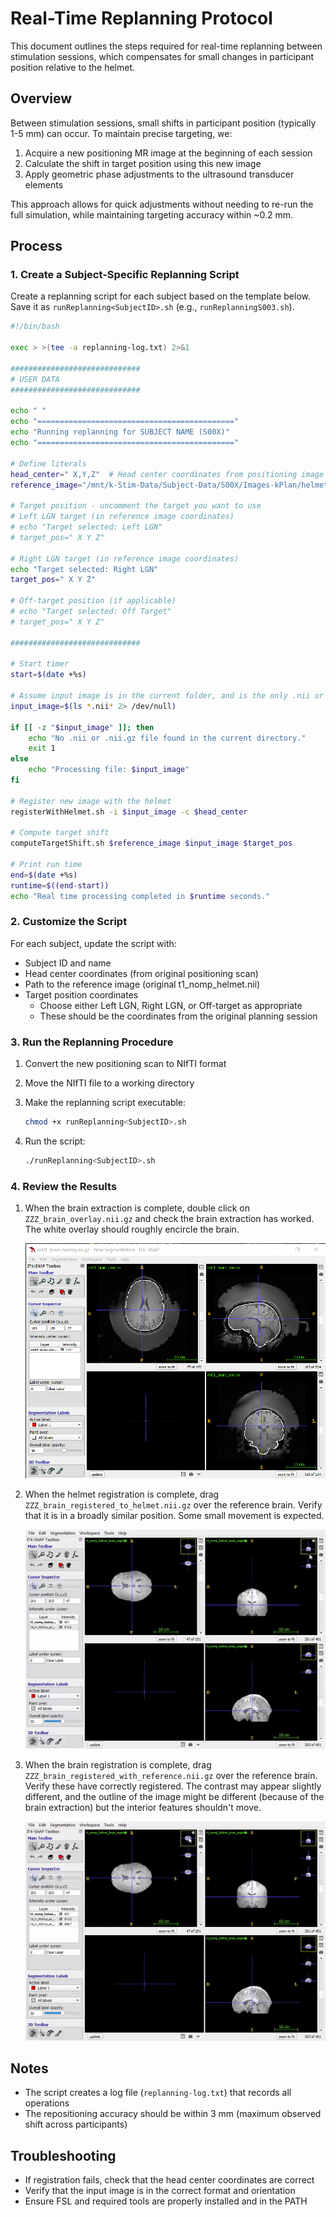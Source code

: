 # Real-Time Replanning Protocol

This document outlines the steps required for real-time replanning between stimulation sessions, which compensates for small changes in participant position relative to the helmet.

## Overview

Between stimulation sessions, small shifts in participant position (typically 1-5 mm) can occur. To maintain precise targeting, we:

1. Acquire a new positioning MR image at the beginning of each session
2. Calculate the shift in target position using this new image
3. Apply geometric phase adjustments to the ultrasound transducer elements

This approach allows for quick adjustments without needing to re-run the full simulation, while maintaining targeting accuracy within ~0.2 mm.

## Process

### 1. Create a Subject-Specific Replanning Script

Create a replanning script for each subject based on the template below. Save it as `runReplanning<SubjectID>.sh` (e.g., `runReplanningS003.sh`).

```bash
#!/bin/bash

exec > >(tee -a replanning-log.txt) 2>&1

#############################
# USER DATA
#############################

echo " "
echo "============================================"
echo "Running replanning for SUBJECT NAME (S00X)"
echo "============================================"

# Define literals
head_center=" X,Y,Z"  # Head center coordinates from positioning image
reference_image="/mnt/k-Stim-Data/Subject-Data/S00X/Images-kPlan/helmet-registration/t1_nomp_helmet.nii"

# Target position - uncomment the target you want to use
# Left LGN target (in reference image coordinates)
# echo "Target selected: Left LGN"
# target_pos=" X Y Z"

# Right LGN target (in reference image coordinates)
echo "Target selected: Right LGN"
target_pos=" X Y Z"

# Off-target position (if applicable)
# echo "Target selected: Off Target"
# target_pos=" X Y Z" 

#############################

# Start timer
start=$(date +%s)

# Assume input image is in the current folder, and is the only .nii or .nii.gz file
input_image=$(ls *.nii* 2> /dev/null)

if [[ -z "$input_image" ]]; then
    echo "No .nii or .nii.gz file found in the current directory."
    exit 1
else
    echo "Processing file: $input_image"
fi

# Register new image with the helmet
registerWithHelmet.sh -i $input_image -c $head_center

# Compute target shift
computeTargetShift.sh $reference_image $input_image $target_pos

# Print run time
end=$(date +%s)
runtime=$((end-start))
echo "Real time processing completed in $runtime seconds."
```

### 2. Customize the Script

For each subject, update the script with:

- Subject ID and name
- Head center coordinates (from original positioning scan)
- Path to the reference image (original t1_nomp_helmet.nii)
- Target position coordinates
  - Choose either Left LGN, Right LGN, or Off-target as appropriate
  - These should be the coordinates from the original planning session

### 3. Run the Replanning Procedure

1. Convert the new positioning scan to NIfTI format

2. Move the NIfTI file to a working directory

3. Make the replanning script executable:

   ```bash
   chmod +x runReplanning<SubjectID>.sh
   ```

4. Run the script:

   ```bash
   ./runReplanning<SubjectID>.sh
   ```

### 4. Review the Results

1. When the brain extraction is complete, double click on `ZZZ_brain_overlay.nii.gz` and check the brain extraction has worked. The white overlay should roughly encircle the brain.

   ![](../doc-images/brain-extraction.png)

2. When the helmet registration is complete, drag `ZZZ_brain_registered_to_helmet.nii.gz` over the reference brain. Verify that it is in a broadly similar position. Some small movement is expected.

   ![](../doc-images/comparing-helmet-registered-brains.gif)

3. When the brain registration is complete, drag `ZZZ_brain_registered_with_reference.nii.gz` over the reference brain. Verify these have correctly registered. The contrast may appear slightly different, and the outline of the image might be different (because of the brain extraction) but the interior features shouldn't move.

   ![](../doc-images/comparing-registered-brains.gif)

## Notes

- The script creates a log file (`replanning-log.txt`) that records all operations
- The repositioning accuracy should be within 3 mm (maximum observed shift across participants)

## Troubleshooting

- If registration fails, check that the head center coordinates are correct
- Verify that the input image is in the correct format and orientation
- Ensure FSL and required tools are properly installed and in the PATH